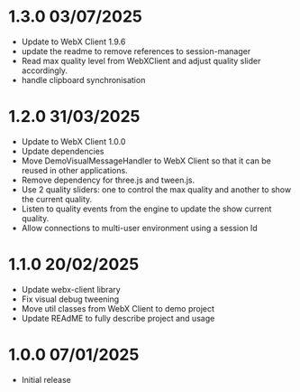 1.3.0 03/07/2025
================
 * Update to WebX Client 1.9.6
 * update the readme to remove references to session-manager
 * Read max quality level from WebXClient and adjust quality slider accordingly.
 * handle clipboard synchronisation

1.2.0 31/03/2025
================
 * Update to WebX Client 1.0.0
 * Update dependencies
 * Move DemoVisualMessageHandler to WebX Client so that it can be reused in other applications.
 * Remove dependency for three.js and tween.js.
 * Use 2 quality sliders: one to control the max quality and another to show the current quality.
 * Listen to quality events from the engine to update the show current quality.
 * Allow connections to multi-user environment using a session Id

1.1.0 20/02/2025
================
 * Update webx-client library
 * Fix visual debug tweening
 * Move util classes from WebX Client to demo project
 * Update REAdME to fully describe project and usage

1.0.0 07/01/2025
================
 * Initial release
